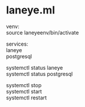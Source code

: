 # laneye.ml

venv:<br />
source laneyeenv/bin/activate<br />

services:<br />
laneye<br />
postgresql<br />


systemctl status laneye<br />
systemctl status postgresql<br />

systemctl stop <service><br />
systemctl start <service><br />
systemctl restart <service><br />

